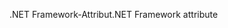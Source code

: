 <span data-ttu-id="90cb3-101">.NET Framework-Attribut</span><span class="sxs-lookup"><span data-stu-id="90cb3-101">.NET Framework attribute</span></span>